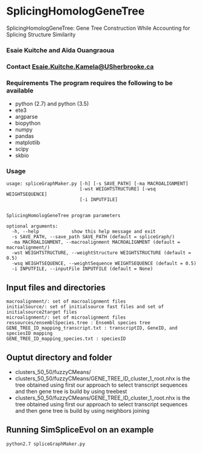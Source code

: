 # SplicingHomologGeneTree
SplicingHomologGeneTree: Gene Tree Construction While Accounting for Splicing Structure Similarity

### Esaie Kuitche and Aïda Ouangraoua 

### Contact Esaie.Kuitche.Kamela@USherbrooke.ca

### Requirements The program requires the following to be available

* python (2.7) and python (3.5)
* ete3 
* argparse 
* biopython 
* numpy
* pandas 
* matplotlib
* scipy
* skbio

### Usage
```
usage: spliceGraphMaker.py [-h] [-s SAVE_PATH] [-ma MACROALIGNMENT]
                           [-wst WEIGHTSTRUCTURE] [-wsq WEIGHTSEQUENCE]
                           [-i INPUTFILE]


SplicingHomologGeneTree program parameters

optional arguments:
  -h, --help            show this help message and exit
  -s SAVE_PATH, --save_path SAVE_PATH (default = spliceGraph/)
  -ma MACROALIGNMENT, --macroalignment MACROALIGNMENT (default = macroalignment/)
  -wst WEIGHTSTRUCTURE, --weightStructure WEIGHTSTRUCTURE (default = 0.5)
  -wsq WEIGHTSEQUENCE, --weightSequence WEIGHTSEQUENCE (default = 0.5)
  -i INPUTFILE, --inputFile INPUTFILE (default = None)
```

## Input files and directories

```
macroalignment/: set of macroalignment files
initialSource/: set of initialsource fast files and set of initialsource2target files
microalignment/: set of microalignment files
ressources/ensemblSpecies.tree : Ensembl species tree
GENE_TREE_ID_mapping_transcript.txt : transcriptID, GeneID, and speciesID mapping
GENE_TREE_ID_mapping_species.txt : speciesID
```
## Ouptut directory and folder
* clusters_50_50/fuzzyCMeans/
* clusters_50_50/fuzzyCMeans/GENE_TREE_ID_cluster_1_root.nhx is the tree obtained using first our approach to select transcript sequences and then gene tree is build by using treebest
* clusters_50_50/fuzzyCMeans/GENE_TREE_ID_cluster_1_root.nhx is the tree obtained using first our approach to select transcript sequences and then gene tree is build by using neighbors joining

## Running SimSpliceEvol on an example
```
python2.7 spliceGraphMaker.py
```

